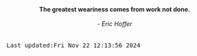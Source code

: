 
<div align="center"><b><span>The greatest weariness comes from work not done.</span></b><br><br><i> - Eric Hoffer</i></div>
<br><br><kbd>Last updated:Fri Nov 22 12:13:56 2024</kbd>